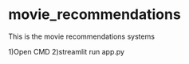 # movie_recommendations
This is the movie recommendations systems


1)Open CMD
2)streamlit run app.py



